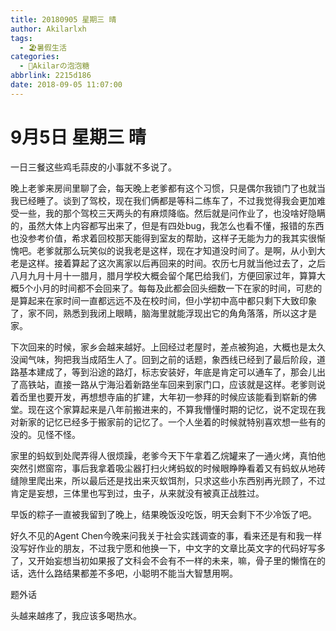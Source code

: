 ```yaml
---
title: 20180905 星期三 晴
author: Akilarlxh
tags:
  - 🏖️暑假生活
categories:
  - 🍬Akilarの泡泡糖
abbrlink: 2215d186
date: 2018-09-05 11:07:00
---
```

# 9月5日 星期三 晴

一日三餐这些鸡毛蒜皮的小事就不多说了。

晚上老爹来房间里聊了会，每天晚上老爹都有这个习惯，只是偶尔我锁门了也就当我已经睡了。谈到了驾校，现在我们俩都是等科二练车了，不过我觉得我会更加难受一些，我的那个驾校三天两头的有麻烦降临。然后就是问作业了，也没啥好隐瞒的，虽然大体上内容都写出来了，但是有四处bug，我怎么也看不懂，报错的东西也没参考价值，希求着回校那天能得到室友的帮助，这样子无能为力的我其实很惭愧吧。老爹就那么玩笑似的说我老是这样，现在才知道没时间了。是啊，从小到大老是这样。接着算起了这次离家以后再回来的时间。农历七月就当他过去了，之后八月九月十月十一腊月，腊月学校大概会留个尾巴给我们，方便回家过年，算算大概5个小月的时间都不会回来了。每每及此都会回头细数一下在家的时间，可悲的是算起来在家时间一直都远远不及在校时间，但小学初中高中都只剩下大致印象了，家不同，熟悉到我闭上眼睛，脑海里就能浮现出它的角角落落，所以这才是家。

下次回来的时候，家乡会越来越好。上回经过老屋时，差点被狗追，大概也是太久没闻气味，狗把我当成陌生人了。回到之前的话题，象西线已经到了最后阶段，道路基本建成了，等到沿途的路灯，标志安装好，年底是肯定可以通车了，那会儿出了高铁站，直接一路从宁海沿着新路坐车回来到家门口，应该就是这样。老爹则说着岙里也要开发，再想想寺庙的扩建，大年初一参拜的时候应该能看到崭新的佛堂。现在这个家算起来是八年前搬进来的，不算我懵懂时期的记忆，说不定现在我对新家的记忆已经多于搬家前的记忆了。一个人坐着的时候就特别喜欢想一些有的没的。见怪不怪。

家里的蚂蚁到处爬弄得人很烦躁，老爹今天下午拿着乙烷罐来了一通火烤，真怕他突然引燃窗帘，事后我拿着吸尘器打扫火烤蚂蚁的时候眼睁睁看着又有蚂蚁从地砖缝隙里爬出来，所以最后还是找出来灭蚁饵剂，只求这些小东西别再光顾了，不过肯定是妄想，三体里也写到过，虫子，从来就没有被真正战胜过。

早饭的粽子一直被我留到了晚上，结果晚饭没吃饭，明天会剩下不少冷饭了吧。

好久不见的Agent Chen今晚来问我关于社会实践调查的事，看来还是有和我一样没写好作业的朋友，不过我宁愿和他换一下，中文字的文章比英文字的代码好写多了，又开始妄想当初如果报了文科会不会有不一样的未来，嘛，骨子里的懒惰在的话，选什么路结果都差不多吧，小聪明不能当大智慧用啊。

题外话

头越来越疼了，我应该多喝热水。